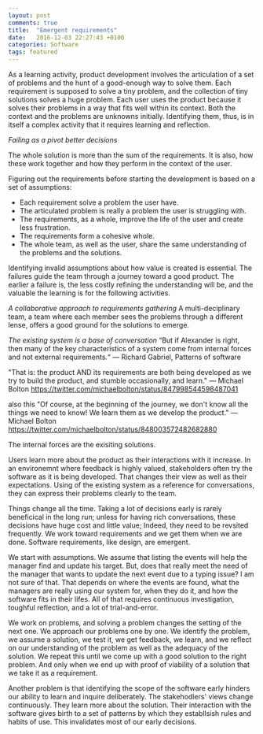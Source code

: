 ```yaml
---
layout: post
comments: true
title:  "Emergent requirements"
date:   2016-12-03 22:27:43 +0100
categories: Software
tags: featured
---
```


As a learning activity, product development involves the articulation of a set
of problems and the hunt of a good-enough way to solve them.
Each requirement is supposed to solve a tiny problem,
and the collection of tiny solutions solves a huge problem.
Each user uses the product because it solves their problems in a way that fits
well within its context.
Both the context and the problems are unknowns initially.
Identifying them, thus, is in itself a complex activity 
that it requires learning and reflection.

*Failing as a pivot better decisions*

The whole solution is more than the sum of the requirements.
It is also, how these work together and how they perform in the context of the user.

Figuring out the requirements before starting the development is based on a set
of assumptions:
 - Each requirement solve a problem the user have.
 - The articulated problem is really a problem the user is struggling with.
 - The requirements, as a whole, improve the life of the user and create less frustration.
 - The requirements form a cohesive whole.
 - The whole team, as well as the user, 
   share the same understanding of the problems and the solutions.

Identifying invalid assumptions about how value is created is essential.
The failures guide the team through a journey toward a good product.
The earlier a failure is, the less costly refining the understanding will be,
and the valuable the learning is for the following activities.

*A collaborative approach to requirements gathering*
A multi-deciplinary team,
a team where each member sees the problems through a different lense,
offers a good ground for the solutions to emerge.

*The existing system is a base of conversation*
“But if Alexander is right, then many of the key characteristics of a
system come from internal forces and not external requirements.“
— Richard Gabriel, Patterns of software

"That is: the product AND its requirements are both being developed
as we try to build the product, and stumble occasionally, and learn."
— Michael Bolton
https://twitter.com/michaelbolton/status/847998544598487041

also this
"Of course, at the beginning of the journey, 
we don't know all the things we need to know! We learn them 
as we develop the product."
— Michael Bolton
https://twitter.com/michaelbolton/status/848003572482682880

The internal forces are the exisiting solutions.

Users learn more about the product as their interactions with it increase.
In an environemnt where feedback is highly valued, 
stakeholders often try the software as it is being developed.
That changes their view as well as their expectations.
Using of the existing system as a reference for conversations,
they can express their problems clearly to the team.

Things change all the time.
Taking a lot of decisions early is rarely beneficical in the long run;
unless for having rich conversations,
these decisions have huge cost and little value;
Indeed, they need to be revsited frequently.
We work toward requirements and we get them when we are done.
Software requirements, like design, are emergent.

We start with assumptions.
We assume that listing the events will help the manager find
and update his target.
But, does that really meet the need of the manager
that wants to update the next event due to a typing issue?
I am not sure of that.
That depends on where the events are found, 
what the managers are really using our system
for, when they do it, and how the software fits in their
lifes.
All of that requires continuous investigation, toughful reflection,
and a lot of trial-and-error.

We work on problems,
and solving a problem changes the setting of the next one.
We approach our problems one by one.
We identify the problem, we assume a solution, we test it, we get feedback,
we learn, and we reflect on our understanding of the problem as well as the
adequacy of the solution.
We repeat this until we come up with a good solution to the right problem.
And only when we end up with proof of viability of a solution
that we take it as a requirement.

Another problem is that identifying the scope of the software early
hinders our ability to learn and inquire deliberately.
The stakehodlers' views change continuously.
They learn more about the solution.
Their interaction with the software gives birth to a set 
of patterns by which they establlsish rules and habits of use.
This invalidates most of our early decisions.
